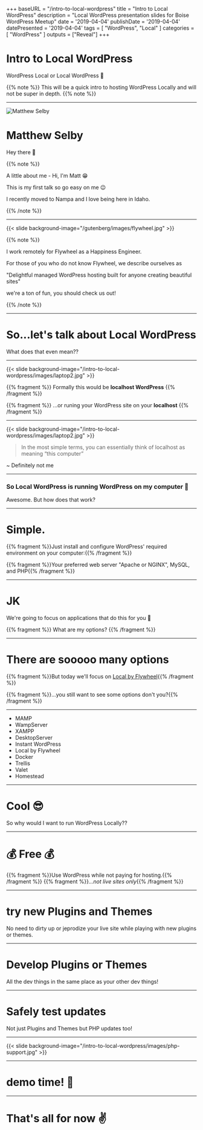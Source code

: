 +++
baseURL = "/intro-to-local-wordpress"
title = "Intro to Local WordPress"
description = "Local WordPress presentation slides for Boise WordPress Meetup"
date = '2019-04-04'
publishDate = '2019-04-04'
datePresented = '2019-04-04'
tags = [ "WordPress", "Local" ]
categories = [ "WordPress" ]
outputs = ["Reveal"]
+++

# Intro to Local WordPress

WordPress Local or Local WordPress 🤔

{{% note %}}
This will be a quick intro to hosting WordPress Locally and will not be super in depth.
{{% note %}}

---

![Matthew Selby](/gutenberg/images/matthew-selby.jpg "Matthew Selby")

# Matthew Selby

Hey there 👋

{{% note %}}

A little about me - Hi, I'm Matt 😁

This is my first talk so go easy on me 😉

I recently moved to Nampa and I love being here in Idaho.

{{% /note %}}

---

{{< slide background-image="/gutenberg/images/flywheel.jpg" >}}

{{% note %}}

I work remotely for Flywheel as a Happiness Engineer.

For those of you who do not know Flywheel, we describe ourselves as

"Delightful managed WordPress hosting built for anyone creating beautiful sites"

we're a ton of fun, you should check us out!

{{% /note %}}

---

# So...let's talk about Local WordPress

What does that even mean??

---

{{< slide background-image="/intro-to-local-wordpress/images/laptop2.jpg" >}}

{{% fragment %}} Formally this would be **localhost WordPress** {{% /fragment %}}

{{% fragment %}} ...or runing your WordPress site on your **localhost** {{% /fragment %}}

---

{{< slide background-image="/intro-to-local-wordpress/images/laptop2.jpg" >}}

> In the most simple terms, you can essentially think of localhost as meaning “this computer”

~ Definitely not me

---

### So Local WordPress is running WordPress on my computer 🎉

Awesome. But how does that work?

---

# Simple.

{{% fragment %}}Just install and configure WordPress' required environment on your computer:{{% /fragment %}}

{{% fragment %}}Your preferred web server "Apache or NGINX", MySQL, and PHP{{% /fragment %}}

---

# JK

We're going to focus on applications that do this for you 🎉

{{% fragment %}} What are my options? {{% /fragment %}}

---

# There are sooooo many options

{{% fragment %}}But today we'll focus on [Local by Flywheel](https://local.getflywheel.com){{% /fragment %}}

{{% fragment %}}...you still want to see some options don't you?{{% /fragment %}}

---

- MAMP
- WampServer
- XAMPP
- DesktopServer
- Instant WordPress
- Local by Flywheel
- Docker
- Trellis
- Valet
- Homestead

---

# Cool 😎

So why would I want to run WordPress Locally??

---

# 💰 Free 💰

{{% fragment %}}Use WordPress while not paying for hosting.{{% /fragment %}}
{{% fragment %}}*...not live sites only*{{% /fragment %}}

---

# try new Plugins and Themes

No need to dirty up or jeprodize your live site while playing with new plugins or themes.

---

# Develop Plugins or Themes

All the dev things in the same place as your other dev things!

---

# Safely test updates

Not just Plugins and Themes but PHP updates too!

---

{{< slide background-image="/intro-to-local-wordpress/images/php-support.jpg" >}}


---

# demo time! 🎉

---

# That's all for now ✌